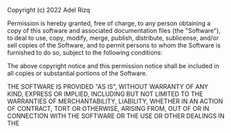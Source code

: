 
Copyright (c) 2022 Adel Rizq

Permission is hereby granted, free of charge, to any person obtaining a copy
of this software and associated documentation files (the "Software"), to deal
to use, copy, modify, merge, publish, distribute, sublicense, and/or sell
copies of the Software, and to permit persons to whom the Software is
furnished to do so, subject to the following conditions:

The above copyright notice and this permission notice shall be included in all
copies or substantial portions of the Software.

THE SOFTWARE IS PROVIDED "AS IS", WITHOUT WARRANTY OF ANY KIND, EXPRESS OR
IMPLIED, INCLUDING BUT NOT LIMITED TO THE WARRANTIES OF MERCHANTABILITY,
LIABILITY, WHETHER IN AN ACTION OF CONTRACT, TORT OR OTHERWISE, ARISING FROM,
OUT OF OR IN CONNECTION WITH THE SOFTWARE OR THE USE OR OTHER DEALINGS IN THE